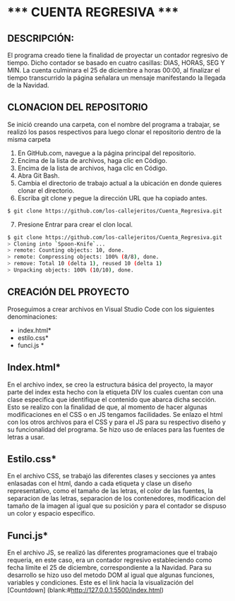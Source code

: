 # *** CUENTA REGRESIVA ***
## DESCRIPCIÓN: 
El programa creado tiene la finalidad de proyectar un contador regresivo de tiempo. Dicho contador se basado en cuatro casillas: DIAS, HORAS, SEG Y MIN. La cuenta culminara el 25 de diciembre a horas 00:00, al finalizar el tiempo transcurrido la página señalara un mensaje manifestando la llegada de la Navidad.
## CLONACION DEL REPOSITORIO
Se inició creando una carpeta, con el nombre del programa a trabajar, se realizó los pasos respectivos para luego clonar el repositorio dentro de la misma carpeta
1. En GitHub.com, navegue a la página principal del repositorio.
2. Encima de la lista de archivos, haga clic en  Código.
3. Encima de la lista de archivos, haga clic en  Código.
4. Abra Git Bash.
5. Cambia el directorio de trabajo actual a la ubicación en donde quieres clonar el directorio.
6. Escriba git clone y pegue la dirección URL que ha copiado antes.
```bash
$ git clone https://github.com/los-callejeritos/Cuenta_Regresiva.git
```
7. Presione Entrar para crear el clon local.
```bash
$ git clone https://github.com/los-callejeritos/Cuenta_Regresiva.git
> Cloning into `Spoon-Knife`...
> remote: Counting objects: 10, done.
> remote: Compressing objects: 100% (8/8), done.
> remove: Total 10 (delta 1), reused 10 (delta 1)
> Unpacking objects: 100% (10/10), done.
```
## CREACIÓN DEL PROYECTO
Proseguimos a crear archivos en Visual Studio Code con los siguientes denominaciones:
* index.html*
* estilo.css*
* funci.js *
## Index.html*
En el archivo index, se creo la estructura básica del proyecto, la mayor parte del index esta hecho con la etiqueta DIV los cuales cuentan con una clase especifica que identifique el contenido que abarca dicha sección. Esto se realizo con la finalidad de que, al momento de hacer algunas modificaciones en el CSS o en JS tengamos facilidades.  Se enlazo el html con los otros archivos <link rel="stylesheet" href="estilo.css"> para el CSS y <script src="funci.js"></script> para el JS para su respectivo diseño y su funcionalidad del programa. Se hizo uso de enlaces para las fuentes de letras a usar.
## Estilo.css*
En el archivo CSS, se trabajó las diferentes clases y secciones ya antes enlasadas con el html, dando a cada etiqueta y clase un diseño representativo, como el tamaño de las letras, el color de las fuentes, la separacion de las letras, separacion de los contenedores, modificacion del tamaño de la imagen al igual que su posición y para el contador se dispuso un color y espacio específico.
## Funci.js*
En el archivo JS, se realizó las diferentes programaciones que el trabajo requeria, en este caso, era un contador regresivo estableciendo como fecha límite el 25 de diciembre, correspondiente a la Navidad. Para su desarrollo se hizo uso del metodo DOM al igual que algunas funciones, variables y condiciones.
Este es el link hacia la visualización del [Countdown] (blank:#http://127.0.0.1:5500/index.html)
<!-- Bueno con esto hemos concluído con el trabajo. -->
